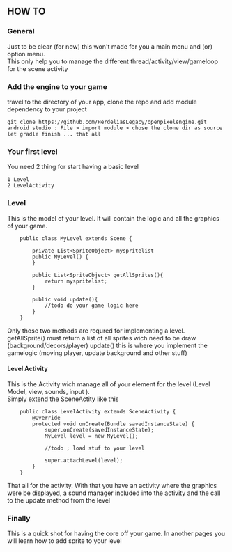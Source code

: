 ## HOW TO

### General
Just to be clear (for now) this won't made for you a main menu and (or) option menu.   
This only help you to manage the different thread/activity/view/gameloop for the scene activity

### Add the engine to your game

travel to the directory of your app, clone the repo and add module dependency to your project

    git clone https://github.com/HerdeliasLegacy/openpixelengine.git
    android studio : File > import module > chose the clone dir as source
    let gradle finish ... that all

### Your first level

You need 2 thing for start having a basic level

    1 Level
    2 LevelActivity

### Level

This is the model of your level. It will contain the logic and all the graphics of your game.   


```
    public class MyLevel extends Scene {
        
        private List<SpriteObject> myspritelist
        public MyLevel() {
        }
        
        public List<SpriteObject> getAllSprites(){
            return myspritelist;
        }
        
        public void update(){
            //todo do your game logic here
        }
    }
```

Only those two methods are requred for implementing a level.   
getAllSprite() must return a list of all sprites wich need to be draw (background/decors/player)
update() this is where you implement the gamelogic (moving player, update background and other stuff)


#### Level Activity

This is the Activity wich manage all of your element for the level (Level Model, view, sounds, input ).    
Simply extend the SceneActity like this


```
    public class LevelActivity extends SceneActivity {    
        @Override
        protected void onCreate(Bundle savedInstanceState) {
            super.onCreate(savedInstanceState);
            MyLevel level = new MyLevel();
            
            //todo ; load stuf to your level
            
            super.attachLevel(level);
        }
    }
```

That all for the activity. With that you have an activity where the graphics were be displayed, 
a sound manager included into the activity and the call to the update method from the level

### Finally

This is a quick shot for having the core off your game. In another pages you will learn how to add sprite to your level